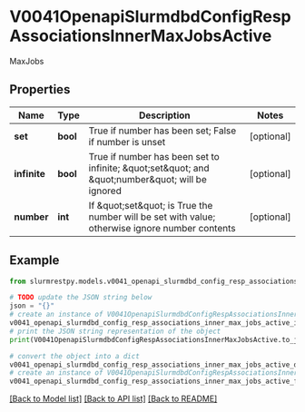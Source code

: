 # V0041OpenapiSlurmdbdConfigRespAssociationsInnerMaxJobsActive

MaxJobs

## Properties

Name | Type | Description | Notes
------------ | ------------- | ------------- | -------------
**set** | **bool** | True if number has been set; False if number is unset | [optional]
**infinite** | **bool** | True if number has been set to infinite; \&quot;set\&quot; and \&quot;number\&quot; will be ignored | [optional]
**number** | **int** | If \&quot;set\&quot; is True the number will be set with value; otherwise ignore number contents | [optional]

## Example

```python
from slurmrestpy.models.v0041_openapi_slurmdbd_config_resp_associations_inner_max_jobs_active import V0041OpenapiSlurmdbdConfigRespAssociationsInnerMaxJobsActive

# TODO update the JSON string below
json = "{}"
# create an instance of V0041OpenapiSlurmdbdConfigRespAssociationsInnerMaxJobsActive from a JSON string
v0041_openapi_slurmdbd_config_resp_associations_inner_max_jobs_active_instance = V0041OpenapiSlurmdbdConfigRespAssociationsInnerMaxJobsActive.from_json(json)
# print the JSON string representation of the object
print(V0041OpenapiSlurmdbdConfigRespAssociationsInnerMaxJobsActive.to_json())

# convert the object into a dict
v0041_openapi_slurmdbd_config_resp_associations_inner_max_jobs_active_dict = v0041_openapi_slurmdbd_config_resp_associations_inner_max_jobs_active_instance.to_dict()
# create an instance of V0041OpenapiSlurmdbdConfigRespAssociationsInnerMaxJobsActive from a dict
v0041_openapi_slurmdbd_config_resp_associations_inner_max_jobs_active_from_dict = V0041OpenapiSlurmdbdConfigRespAssociationsInnerMaxJobsActive.from_dict(v0041_openapi_slurmdbd_config_resp_associations_inner_max_jobs_active_dict)
```
[[Back to Model list]](../README.md#documentation-for-models) [[Back to API list]](../README.md#documentation-for-api-endpoints) [[Back to README]](../README.md)


